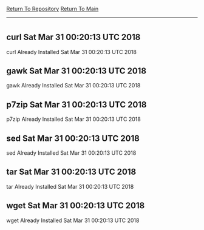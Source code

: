[Return To Repository](https://github.com/deathbybandaid/piholeparser/)
[Return To Main](https://github.com/deathbybandaid/piholeparser/blob/master/RecentRunLogs/Mainlog.md)
____________________________________
# 
## curl Sat Mar 31 00:20:13 UTC 2018
curl Already Installed Sat Mar 31 00:20:13 UTC 2018
## gawk Sat Mar 31 00:20:13 UTC 2018
gawk Already Installed Sat Mar 31 00:20:13 UTC 2018
## p7zip Sat Mar 31 00:20:13 UTC 2018
p7zip Already Installed Sat Mar 31 00:20:13 UTC 2018
## sed Sat Mar 31 00:20:13 UTC 2018
sed Already Installed Sat Mar 31 00:20:13 UTC 2018
## tar Sat Mar 31 00:20:13 UTC 2018
tar Already Installed Sat Mar 31 00:20:13 UTC 2018
## wget Sat Mar 31 00:20:13 UTC 2018
wget Already Installed Sat Mar 31 00:20:13 UTC 2018
